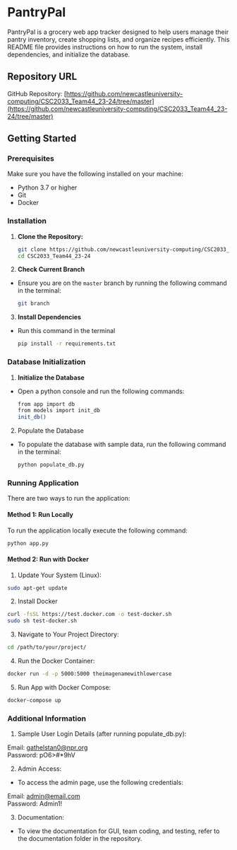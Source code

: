 # PantryPal

PantryPal is a grocery web app tracker designed to help users manage their pantry inventory, create shopping lists, and organize recipes efficiently. This README file provides instructions on how to run the system, install dependencies, and initialize the database.

## Repository URL
GitHub Repository: [https://github.com/newcastleuniversity-computing/CSC2033_Team44_23-24/tree/master](https://github.com/newcastleuniversity-computing/CSC2033_Team44_23-24/tree/master)

## Getting Started

### Prerequisites
Make sure you have the following installed on your machine:
- Python 3.7 or higher
- Git
- Docker

### Installation

1. **Clone the Repository:**

   ```sh
   git clone https://github.com/newcastleuniversity-computing/CSC2033_Team44_23-24.git
   cd CSC2033_Team44_23-24

2. **Check Current Branch**
- Ensure you are on the `master` branch by running the following command in the terminal:
   ```sh
   git branch

3. **Install Dependencies**
- Run this command in the terminal
   ```sh
   pip install -r requirements.txt

### Database Initialization

1. **Initialize the Database**
- Open a python console and run the following commands:
   ```sh
  from app import db
  from models import init_db
  init_db()

2. Populate the Database
- To populate the database with sample data, run the following command in the terminal:
   ```sh
  python populate_db.py

### Running Application
There are two ways to run the application:

#### Method 1: Run Locally

To run the application locally execute the following command:
```sh
python app.py
```

#### Method 2: Run with Docker

1. Update Your System (Linux):
```sh
sudo apt-get update
```
2. Install Docker
```sh
curl -fsSL https://test.docker.com -o test-docker.sh
sudo sh test-docker.sh
```
3. Navigate to Your Project Directory:
```sh
cd /path/to/your/project/
```
4. Run the Docker Container:
```sh
docker run -d -p 5000:5000 theimagenamewithlowercase
```
5. Run App with Docker Compose:
```sh
docker-compose up
```


### Additional Information
1. Sample User Login Details (after running populate_db.py):

Email: gathelstan0@npr.org  
Password: pO6>#*9hV

2. Admin Access:
- To access the admin page, use the following credentials:

Email: admin@email.com  
Password: Admin1!
 
3. Documentation:
- To view the documentation for GUI, team coding, and testing, refer to the documentation folder in the repository.

